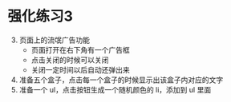 # 强化练习3

3. 页面上的流氓广告功能
   - 页面打开在右下角有一个广告框
   - 点击关闭的时候可以关闭
   - 关闭一定时间以后自动还弹出来
2. 准备五个盒子，点击每一个盒子的时候显示出该盒子内对应的文字
3. 准备一个 ul，点击按钮生成一个随机颜色的 li，添加到 ul 里面


